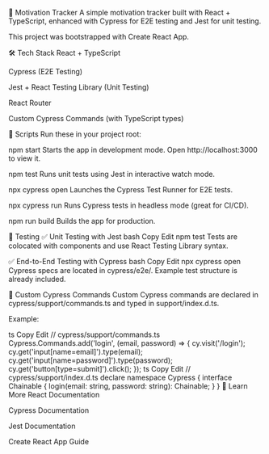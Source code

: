 🧠 Motivation Tracker
A simple motivation tracker built with React + TypeScript, enhanced with Cypress for E2E testing and Jest for unit testing.

This project was bootstrapped with Create React App.

🛠 Tech Stack
React + TypeScript

Cypress (E2E Testing)

Jest + React Testing Library (Unit Testing)

React Router

Custom Cypress Commands (with TypeScript types)

🚀 Scripts
Run these in your project root:

npm start
Starts the app in development mode.
Open http://localhost:3000 to view it.

npm test
Runs unit tests using Jest in interactive watch mode.

npx cypress open
Launches the Cypress Test Runner for E2E tests.

npx cypress run
Runs Cypress tests in headless mode (great for CI/CD).

npm run build
Builds the app for production.

🧪 Testing
✅ Unit Testing with Jest
bash
Copy
Edit
npm test
Tests are colocated with components and use React Testing Library syntax.

✅ End-to-End Testing with Cypress
bash
Copy
Edit
npx cypress open
Cypress specs are located in cypress/e2e/. Example test structure is already included.

🧾 Custom Cypress Commands
Custom Cypress commands are declared in cypress/support/commands.ts and typed in support/index.d.ts.

Example:

ts
Copy
Edit
// cypress/support/commands.ts
Cypress.Commands.add('login', (email, password) => {
  cy.visit('/login');
  cy.get('input[name=email]').type(email);
  cy.get('input[name=password]').type(password);
  cy.get('button[type=submit]').click();
});
ts
Copy
Edit
// cypress/support/index.d.ts
declare namespace Cypress {
  interface Chainable {
    login(email: string, password: string): Chainable<void>;
  }
}
🧠 Learn More
React Documentation

Cypress Documentation

Jest Documentation

Create React App Guide


